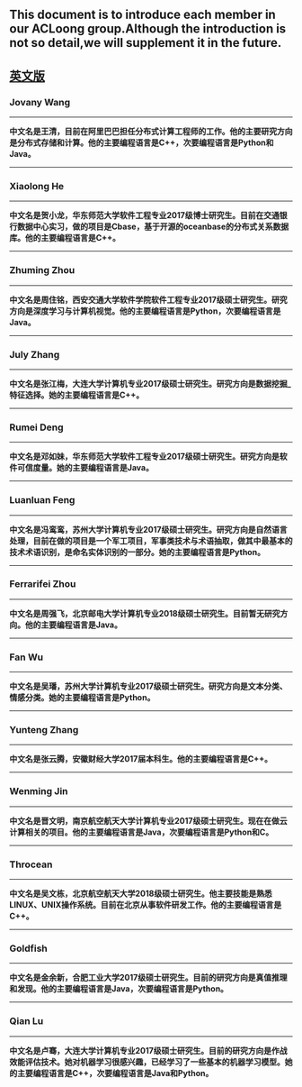 ## This document is to introduce each member in our ACLoong group.Although the introduction is not so detail,we will supplement it in the future.

## [英文版](/Introductions.md)

### Jovany Wang ###
***
**中文名是王清，目前在阿里巴巴担任分布式计算工程师的工作。他的主要研究方向是分布式存储和计算。他的主要编程语言是C++，次要编程语言是Python和Java。**
***

### Xiaolong He ###
***
**中文名是贺小龙，华东师范大学软件工程专业2017级博士研究生。目前在交通银行数据中心实习，做的项目是Cbase，基于开源的oceanbase的分布式关系数据库。他的主要编程语言是C++。**
***

### Zhuming Zhou ###
***
**中文名是周住铭，西安交通大学软件学院软件工程专业2017级硕士研究生。研究方向是深度学习与计算机视觉。他的主要编程语言是Python，次要编程语言是Java。**
***

### July Zhang ###
***
**中文名是张江梅，大连大学计算机专业2017级硕士研究生。研究方向是数据挖掘_特征选择。她的主要编程语言是C++。**
***

### Rumei Deng ###
***
**中文名是邓如妹，华东师范大学软件工程专业2017级硕士研究生。研究方向是软件可信度量。她的主要编程语言是Java。**
***

### Luanluan Feng ###
***
**中文名是冯鸾鸾，苏州大学计算机专业2017级硕士研究生。研究方向是自然语言处理，目前在做的项目是一个军工项目，军事类技术与术语抽取，做其中最基本的技术术语识别，是命名实体识别的一部分。她的主要编程语言是Python。**
***

### Ferrarifei Zhou ###
***
**中文名是周强飞，北京邮电大学计算机专业2018级硕士研究生。目前暂无研究方向。他的主要编程语言是Java。**
***

### Fan Wu ###
***
**中文名是吴璠，苏州大学计算机专业2017级硕士研究生。研究方向是文本分类、情感分类。她的主要编程语言是Python。**
***

### Yunteng Zhang ###
***
**中文名是张云腾，安徽财经大学2017届本科生。他的主要编程语言是C++。**
***

### Wenming Jin ###
***
**中文名是晋文明，南京航空航天大学计算机专业2017级硕士研究生。现在在做云计算相关的项目。他的主要编程语言是Java，次要编程语言是Python和C。**
***

### Throcean ###
***
**中文名是吴文栋，北京航空航天大学2018级硕士研究生。他主要技能是熟悉LINUX、UNIX操作系统。目前在北京从事软件研发工作。他的主要编程语言是C++。**
***

### Goldfish ###
***
**中文名是金余新，合肥工业大学2017级硕士研究生。目前的研究方向是真值推理和发现。他的主要编程语言是Java，次要编程语言是Python。**
***

### Qian Lu ###
***
**中文名是卢骞，大连大学计算机专业2017级硕士研究生。目前的研究方向是作战效能评估技术。她对机器学习很感兴趣，已经学习了一些基本的机器学习模型。她的主要编程语言是C++，次要编程语言是Java和Python。**
